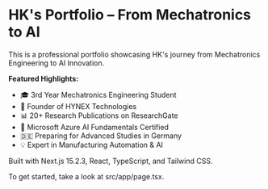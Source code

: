 # HK's Portfolio – From Mechatronics to AI

This is a professional portfolio showcasing HK's journey from Mechatronics Engineering to AI Innovation.

**Featured Highlights:**
- 🎓 3rd Year Mechatronics Engineering Student
- 🚀 Founder of HYNEX Technologies
- 📊 20+ Research Publications on ResearchGate
- 🤖 Microsoft Azure AI Fundamentals Certified
- 🇩🇪 Preparing for Advanced Studies in Germany
- 💡 Expert in Manufacturing Automation & AI

Built with Next.js 15.2.3, React, TypeScript, and Tailwind CSS.

To get started, take a look at src/app/page.tsx.
